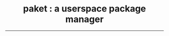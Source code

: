 <!---------------------------------------------------------------------------->
<!-- SPDX-License-Identifier: "GPL-2.0-only WITH GCC-exception-2.0"         -->
<!-- Copyright (C) 2020, Jayesh Badwaik <jayesh@badwaik.in>                 -->
<!---------------------------------------------------------------------------->
<div align="center">

# paket : a userspace package manager
-------

</div>
